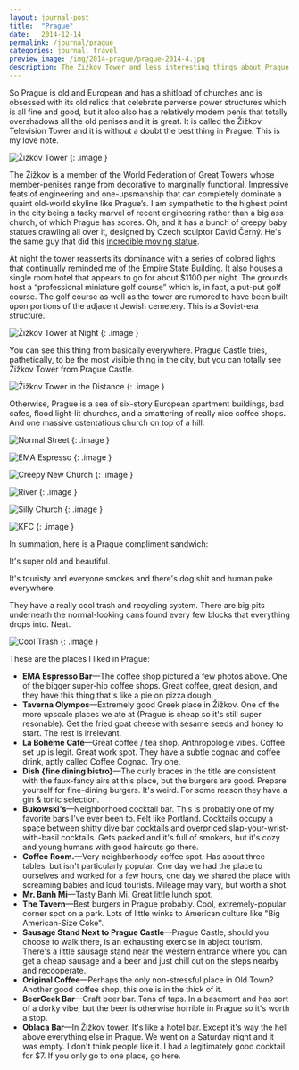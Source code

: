 ```yaml
---
layout: journal-post
title:  "Prague"
date:   2014-12-14
permalink: /journal/prague
categories: journal, travel
preview_image: /img/2014-prague/prague-2014-4.jpg
description: The Žižkov Tower and less interesting things about Prague.
---
```


So Prague is old and European and has a shitload of churches and is obsessed with its old relics that celebrate perverse power structures which is all fine and good, but it also also has a relatively modern penis that totally overshadows all the old penises and it is great. It is called the Žižkov Television Tower and it is without a doubt the best thing in Prague. This is my love note.

![Žižkov Tower](/img/2014-prague/prague-2014-4.jpg "Žižkov Tower")
{: .image }

The Žižkov is a member of the World Federation of Great Towers whose member-penises range from decorative to marginally functional. Impressive feats of engineering and one-upsmanship that can completely dominate a quaint old-world skyline like Prague’s. I am sympathetic to the highest point in the city being a tacky marvel of recent engineering rather than a big ass church, of which Prague has scores. Oh, and it has a bunch of creepy baby statues crawling all over it, designed by Czech sculptor David Černý. He's the same guy that did this [incredible moving statue](http://instagram.com/p/wjYxQ9hGC5).

At night the tower reasserts its dominance with a series of colored lights that continually reminded me of the Empire State Building. It also houses a single room hotel that appears to go for about $1100 per night. The grounds host a “professional miniature golf course” which is, in fact, a put-put golf course. The golf course as well as the tower are rumored to have been built upon portions of the adjacent Jewish cemetery. This is a Soviet-era structure.

![Žižkov Tower at Night](/img/2014-prague/prague-2014-9.jpg "Žižkov Tower at Night")
{: .image }

You can see this thing from basically everywhere. Prague Castle tries, pathetically, to be the most visible thing in the city, but you can totally see Žižkov Tower from Prague Castle.

![Žižkov Tower in the Distance](/img/2014-prague/prague-2014-16.jpg "Žižkov Tower in the Distance")
{: .image }

Otherwise, Prague is a sea of six-story European apartment buildings, bad cafes, flood light-lit churches, and a smattering of really nice coffee shops. And one massive ostentatious church on top of a hill.

![Normal Street](/img/2014-prague/prague-2014-6.jpg "Normal Street")
{: .image }

![EMA Espresso](/img/2014-prague/prague-2014-2.jpg "EMA Espresso")
{: .image }

![Creepy New Church](/img/2014-prague/prague-2014-3.jpg "Creepy New Church")
{: .image }

![River](/img/2014-prague/prague-2014-17.jpg "River")
{: .image }

![Silly Church](/img/2014-prague/prague-2014-12.jpg "Silly Church")
{: .image }

![KFC](/img/2014-prague/prague-2014-11.jpg "KFC")
{: .image }

In summation, here is a Prague compliment sandwich:

It's super old and beautiful.

It's touristy and everyone smokes and there's dog shit and human puke everywhere.

They have a really cool trash and recycling system. There are big pits underneath the normal-looking cans found every few blocks that everything drops into. Neat.

![Cool Trash](/img/2014-prague/prague-2014-7.jpg "Cool Trash")
{: .image }

These are the places I liked in Prague:
 
- **EMA Espresso Bar**—The coffee shop pictured a few photos above. One of the bigger super-hip coffee shops. Great coffee, great design, and they have this thing that's like a pie on pizza dough.
- **Taverna Olympos**—Extremely good Greek place in Žižkov. One of the more upscale places we ate at (Prague is cheap so it's still super resonable). Get the fried goat cheese with sesame seeds and honey to start. The rest is irrelevant.
- **La Bohème Café**—Great coffee / tea shop. Anthropologie vibes. Coffee set up is legit. Great work spot. They have a  subtle cognac and coffee drink, aptly called Coffee Cognac. Try one.
- **Dish {fine dining bistro}**—The curly braces in the title are consistent with the faux-fancy airs at this place, but the burgers are good. Prepare yourself for fine-dining burgers. It's weird. For some reason they have a gin & tonic selection.
- **Bukowski's**—Neighborhood cocktail bar. This is probably one of my favorite bars I've ever been to. Felt like Portland. Cocktails occupy a space between shitty dive bar cocktails and overpriced slap-your-wrist-with-basil cocktails. Gets packed and it's full of smokers, but it's cozy and young humans with good haircuts go there.
- **Coffee Room.**—Very neighborhoody coffee spot. Has about three tables, but isn't particularly popular. One day we had the place to ourselves and worked for a few hours, one day we shared the place with screaming babies and loud tourists. Mileage may vary, but worth a shot.
- **Mr. Banh Mi**—Tasty Banh Mi. Great little lunch spot.
- **The Tavern**—Best burgers in Prague probably. Cool, extremely-popular corner spot on a park. Lots of little winks to American culture like "Big American-Size Coke".
- **Sausage Stand Next to Prague Castle**—Prague Castle, should you choose to walk there, is an exhausting exercise in abject tourism. There's a little sausage stand near the western entrance where you can get a cheap sausage and a beer and just chill out on the steps nearby and recooperate.
- **Original Coffee**—Perhaps the only non-stressful place in Old Town? Another good coffee shop, this one is in the thick of it.
- **BeerGeek Bar**—Craft beer bar. Tons of taps. In a basement and has sort of a dorky vibe, but the beer is otherwise horrible in Prague so it's worth a stop.
- **Oblaca Bar**—In Žižkov tower. It's like a hotel bar. Except it's way the hell above everything else in Prague. We went on a Saturday night and it was empty. I don't think people like it. I had a legitimately good cocktail for $7. If you only go to one place, go here.
